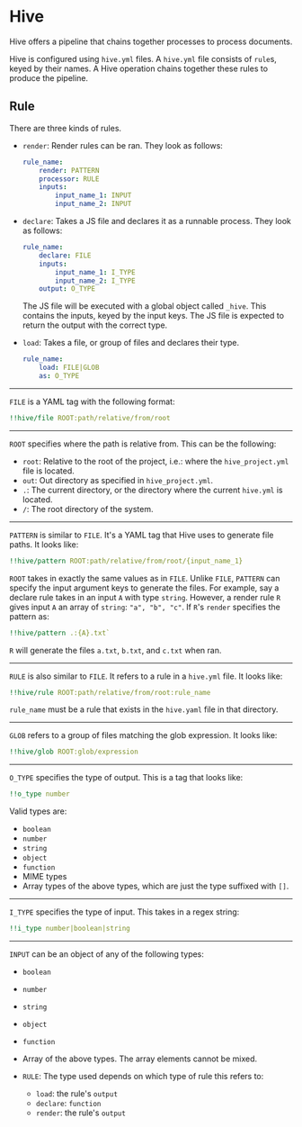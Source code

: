 # Hive

Hive offers a pipeline that chains together processes to process documents.

Hive is configured using `hive.yml` files. A `hive.yml` file consists of `rule`s, keyed by their
names. A Hive operation chains together these rules to produce the pipeline.

## Rule

There are three kinds of rules.

-   `render`: Render rules can be ran. They look as follows:

    ```yaml
    rule_name:
        render: PATTERN
        processor: RULE
        inputs:
            input_name_1: INPUT
            input_name_2: INPUT
    ```

-   `declare`: Takes a JS file and declares it as a runnable process. They look as follows:

    ```yaml
    rule_name:
        declare: FILE
        inputs:
            input_name_1: I_TYPE
            input_name_2: I_TYPE
        output: O_TYPE
    ```

    The JS file will be executed with a global object called `_hive`. This contains the inputs,
    keyed by the input keys. The JS file is expected to return the output with the correct type.

-   `load`: Takes a file, or group of files and declares their type.

    ```yaml
    rule_name:
        load: FILE|GLOB
        as: O_TYPE
    ```

---

`FILE` is a YAML tag with the following format:

```yaml
!!hive/file ROOT:path/relative/from/root
```

---

`ROOT` specifies where the path is relative from. This can be the following:

-   `root`: Relative to the root of the project, i.e.: where the `hive_project.yml`  file is
    located.
-   `out`: Out directory as specified in `hive_project.yml`.
-   `.`: The current directory, or the directory where the current `hive.yml` is located.
-   `/`: The root directory of the system.

---

`PATTERN` is similar to `FILE`. It's a YAML tag that Hive uses to generate file paths. It looks
like:

```yaml
!!hive/pattern ROOT:path/relative/from/root/{input_name_1}
```

`ROOT` takes in exactly the same values as in `FILE`. Unlike `FILE`, `PATTERN` can specify the
input argument keys to generate the files. For example, say a declare rule takes in an input `A`
with type `string`. However, a render rule `R` gives input `A` an array of `string`:
`"a", "b", "c"`. If `R`'s `render` specifies the pattern as:

```yaml
!!hive/pattern .:{A}.txt`
```

`R` will generate the files `a.txt`, `b.txt`, and `c.txt` when ran.

---

`RULE` is also similar to `FILE`. It refers to a rule in a `hive.yml` file. It looks like:

```yaml
!!hive/rule ROOT:path/relative/from/root:rule_name
```

`rule_name` must be a rule that exists in the `hive.yaml` file in that directory.

---

`GLOB` refers to a group of files matching the glob expression. It looks like:

```yaml
!!hive/glob ROOT:glob/expression
```

---

`O_TYPE` specifies the type of output. This is a tag that looks like:

```yaml
!!o_type number
```

Valid types are:

-   `boolean`
-   `number`
-   `string`
-   `object`
-   `function`
-   MIME types
-   Array types of the above types, which are just the type suffixed with `[]`.

---

`I_TYPE` specifies the type of input. This takes in a regex string:

```yaml
!!i_type number|boolean|string
```

---

`INPUT` can be an object of any of the following types:

-   `boolean`
-   `number`
-   `string`
-   `object`
-   `function`
-   Array of the above types. The array elements cannot be mixed.
-   `RULE`: The type used depends on which type of rule this refers to:

    -   `load`: the rule's `output`
    -   `declare`: `function`
    -   `render`: the rule's `output`
